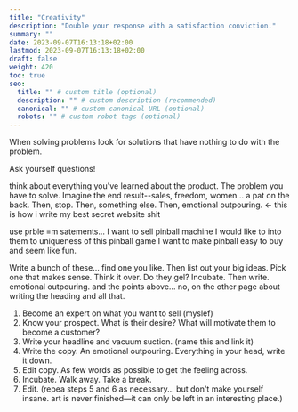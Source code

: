 ```yaml
---
title: "Creativity"
description: "Double your response with a satisfaction conviction."
summary: ""
date: 2023-09-07T16:13:18+02:00
lastmod: 2023-09-07T16:13:18+02:00
draft: false
weight: 420
toc: true
seo:
  title: "" # custom title (optional)
  description: "" # custom description (recommended)
  canonical: "" # custom canonical URL (optional)
  robots: "" # custom robot tags (optional)
---
```


When solving problems look for solutions that have nothing to do with the problem.

Ask yourself questions!

think about everything you've learned about the product. The problem you have to solve. Imagine the end result--sales, freedom, women... a pat on the back. Then, stop. Then, something else. Then, emotional outpouring. <- this is how i write my best secret website shit

use prble =m satements...
I want to sell pinball machine
I would like to into them to uniqueness of this pinball game
I want to make pinball easy to buy and seem like fun.

Write a bunch of these... find one you like. Then list out your big ideas. Pick one that makes sense. Think it over. Do they gel? Incubate. Then write. emotional outpouring. and the points above... no, on the other page about writing the heading and all that.

1. Become an expert on what you want to sell (myslef)
2. Know your prospect. What is their desire? What will motivate them to become a customer?
3. Write your headline and vacuum suction. (name this and link it)
4. Write the copy. An emotional outpouring. Everything in your head, write it down.
5. Edit copy. As few words as possible to get the feeling across.
6. Incubate. Walk away. Take a break.
7. Edit. (repea steps 5 and 6 as necessary... but don't make yourself insane. art is never finished&mdash;it can only be left in an interesting place.)
